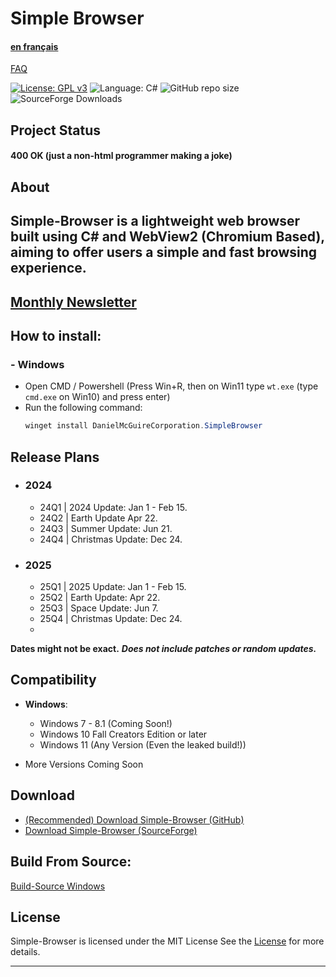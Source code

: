 # Simple Browser
#### [en français](https://github.com/Daniel-McGuire-Corporation/Simple-Browser/blob/main/docs/README-fr.md)
[FAQ](https://github.com/Daniel-McGuire-Corporation/Simple-Browser/blob/main/docs/FAQ.md)

[![License: GPL v3](https://img.shields.io/github/license/Daniel-McGuire-Corporation/Simple-Browser?style=flat-square)](https://www.gnu.org/licenses/old-licenses/gpl-3.0) ![Language: C#](https://img.shields.io/badge/language-C%23-178600?style=flat-square) ![GitHub repo size](https://img.shields.io/github/repo-size/DanielLMcGuire/Simple-Browser?style=flat-square) ![SourceForge Downloads](https://img.shields.io/sourceforge/dm/simple-browser?style=flat-square)
## Project Status
#### 400 **OK** (just a non-html programmer making a joke)
## About

Simple-Browser is a lightweight web browser built using C# and WebView2 (Chromium Based), aiming to offer users a simple and fast browsing experience.
----------------------------------------------------------------------
## [Monthly Newsletter](https://github.com/Daniel-McGuire-Corporation/Simple-Browser/blob/main/docs/Monthly%20Updates.md)
## How to install:
### - Windows
  - Open CMD / Powershell (Press Win+R, then on Win11 type ```wt.exe``` (type ```cmd.exe``` on Win10) and press enter)
  - Run the following command:
    ```PowerShell
    winget install DanielMcGuireCorporation.SimpleBrowser
    ```
## Release Plans
- ### 2024
  - 24Q1 | 2024 Update: Jan 1 - Feb 15.   
  - 24Q2 | Earth Update Apr 22.
  - 24Q3 | Summer Update: Jun 21.
  - 24Q4 | Christmas Update: Dec 24.
- ### 2025
  - 25Q1 | 2025 Update: Jan 1 - Feb 15.
  - 25Q2 | Earth Update: Apr 22.
  - 25Q3 | Space Update: Jun 7.
  - 25Q4 | Christmas Update: Dec 24.
  - 
**Dates might not be exact.**
***Does not include patches or random updates.***

## Compatibility
- **Windows**:
  - Windows 7 - 8.1 (Coming Soon!)
  - Windows 10 Fall Creators Edition or later
  - Windows 11 (Any Version (Even the leaked build!)) 

- More Versions Coming Soon

## Download
- [(Recommended) Download Simple-Browser (GitHub)](https://github.com/DanielLMcGuire/Simple-Browser/releases/latest)
- [Download Simple-Browser (SourceForge)](https://sourceforge.net/projects/simple-browser/files/latest/download)

## Build From Source:
[Build-Source Windows](https://github.com/DanielLMcGuire/Simple-Browser/tree/main/scripts/windows_build)

## License
Simple-Browser is licensed under the MIT License See the [License](https://github.com/DanielLMcGuire/Simple-Browser?tab=MIT-1-ov-file) for more details.

---
